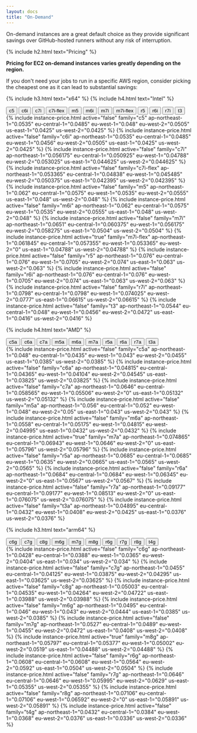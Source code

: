 ```yaml
---
layout: docs
title: "On-Demand"
---
```


On-demand instances are a great default choice as they provide significant savings over GitHub-hosted runners
without any risk of interruption.

{% include h2.html text="Pricing" %}

**Pricing for EC2 on-demand instances varies greatly depending on the region.**

If you don't need your jobs to run in a specific AWS region, consider picking the cheapest one as it can lead to substantial savings:

{% include h3.html text="x64" %}
{% include h4.html text="Intel" %}

<nav>
    <div class="nav nav-tabs" role="tablist">
        <button class="nav-link" id="nav-price-c5-tab" data-bs-toggle="tab" data-bs-target="#nav-price-c5" type="button" role="tab" aria-controls="nav-price-c5" aria-selected="false">c5</button>
        <button class="nav-link" id="nav-price-c6i-tab" data-bs-toggle="tab" data-bs-target="#nav-price-c6i" type="button" role="tab" aria-controls="nav-price-c6i" aria-selected="false">c6i</button>
        <button class="nav-link" id="nav-price-c7i-tab" data-bs-toggle="tab" data-bs-target="#nav-price-c7i" type="button" role="tab" aria-controls="nav-price-c7i" aria-selected="false">c7i</button>
        <button class="nav-link" id="nav-price-c7i-flex-tab" data-bs-toggle="tab" data-bs-target="#nav-price-c7i-flex" type="button" role="tab" aria-controls="nav-price-c7i-flex" aria-selected="false">c7i-flex</button>
        <button class="nav-link" id="nav-price-m5-tab" data-bs-toggle="tab" data-bs-target="#nav-price-m5" type="button" role="tab" aria-controls="nav-price-m5" aria-selected="false">m5</button>
        <button class="nav-link" id="nav-price-m6i-tab" data-bs-toggle="tab" data-bs-target="#nav-price-m6i" type="button" role="tab" aria-controls="nav-price-m6i" aria-selected="false">m6i</button>
        <button class="nav-link" id="nav-price-m7i-tab" data-bs-toggle="tab" data-bs-target="#nav-price-m7i" type="button" role="tab" aria-controls="nav-price-m7i" aria-selected="false">m7i</button>
        <button class="nav-link active" id="nav-price-m7i-flex-tab" data-bs-toggle="tab" data-bs-target="#nav-price-m7i-flex" type="button" role="tab" aria-controls="nav-price-m7i-flex" aria-selected="true">m7i-flex</button>
        <button class="nav-link" id="nav-price-r5-tab" data-bs-toggle="tab" data-bs-target="#nav-price-r5" type="button" role="tab" aria-controls="nav-price-r5" aria-selected="false">r5</button>
        <button class="nav-link" id="nav-price-r6i-tab" data-bs-toggle="tab" data-bs-target="#nav-price-r6i" type="button" role="tab" aria-controls="nav-price-r6i" aria-selected="false">r6i</button>
        <button class="nav-link" id="nav-price-r7i-tab" data-bs-toggle="tab" data-bs-target="#nav-price-r7i" type="button" role="tab" aria-controls="nav-price-r7i" aria-selected="false">r7i</button>
        <button class="nav-link" id="nav-price-t3-tab" data-bs-toggle="tab" data-bs-target="#nav-price-t3" type="button" role="tab" aria-controls="nav-price-t3" aria-selected="false">t3</button>
    </div>
</nav>
<div class="tab-content">
    {% include instance-price.html active="false" family="c5" ap-northeast-1="0.0535" eu-central-1="0.0485" eu-west-1="0.048" eu-west-2="0.0505" us-east-1="0.0425" us-west-2="0.0425" %}
    {% include instance-price.html active="false" family="c6i" ap-northeast-1="0.0535" eu-central-1="0.0485" eu-west-1="0.0456" eu-west-2="0.0505" us-east-1="0.0425" us-west-2="0.0425" %}
    {% include instance-price.html active="false" family="c7i" ap-northeast-1="0.056175" eu-central-1="0.050925" eu-west-1="0.04788" eu-west-2="0.053025" us-east-1="0.044625" us-west-2="0.044625" %}
    {% include instance-price.html active="false" family="c7i-flex" ap-northeast-1="0.053365" eu-central-1="0.04838" eu-west-1="0.045485" eu-west-2="0.050375" us-east-1="0.042395" us-west-2="0.042395" %}
    {% include instance-price.html active="false" family="m5" ap-northeast-1="0.062" eu-central-1="0.0575" eu-west-1="0.0535" eu-west-2="0.0555" us-east-1="0.048" us-west-2="0.048" %}
    {% include instance-price.html active="false" family="m6i" ap-northeast-1="0.062" eu-central-1="0.0575" eu-west-1="0.0535" eu-west-2="0.0555" us-east-1="0.048" us-west-2="0.048" %}
    {% include instance-price.html active="false" family="m7i" ap-northeast-1="0.0651" eu-central-1="0.060375" eu-west-1="0.056175" eu-west-2="0.058275" us-east-1="0.0504" us-west-2="0.0504" %}
    {% include instance-price.html active="true" family="m7i-flex" ap-northeast-1="0.061845" eu-central-1="0.057355" eu-west-1="0.053365" eu-west-2="0" us-east-1="0.04788" us-west-2="0.04788" %}
    {% include instance-price.html active="false" family="r5" ap-northeast-1="0.076" eu-central-1="0.076" eu-west-1="0.0705" eu-west-2="0.074" us-east-1="0.063" us-west-2="0.063" %}
    {% include instance-price.html active="false" family="r6i" ap-northeast-1="0.076" eu-central-1="0.076" eu-west-1="0.0705" eu-west-2="0.074" us-east-1="0.063" us-west-2="0.063" %}
    {% include instance-price.html active="false" family="r7i" ap-northeast-1="0.0798" eu-central-1="0.0798" eu-west-1="0.074025" eu-west-2="0.0777" us-east-1="0.06615" us-west-2="0.06615" %}
    {% include instance-price.html active="false" family="t3" ap-northeast-1="0.0544" eu-central-1="0.048" eu-west-1="0.0456" eu-west-2="0.0472" us-east-1="0.0416" us-west-2="0.0416" %}
</div>

{% include h4.html text="AMD" %}
<nav>
    <div class="nav nav-tabs" role="tablist">
        <button class="nav-link" id="nav-price-c5a-tab" data-bs-toggle="tab" data-bs-target="#nav-price-c5a" type="button" role="tab" aria-controls="nav-price-c5a" aria-selected="false">c5a</button>
        <button class="nav-link" id="nav-price-c6a-tab" data-bs-toggle="tab" data-bs-target="#nav-price-c6a" type="button" role="tab" aria-controls="nav-price-c6a" aria-selected="false">c6a</button>
        <button class="nav-link" id="nav-price-c7a-tab" data-bs-toggle="tab" data-bs-target="#nav-price-c7a" type="button" role="tab" aria-controls="nav-price-c7a" aria-selected="false">c7a</button>
        <button class="nav-link" id="nav-price-m5a-tab" data-bs-toggle="tab" data-bs-target="#nav-price-m5a" type="button" role="tab" aria-controls="nav-price-m5a" aria-selected="false">m5a</button>
        <button class="nav-link" id="nav-price-m6a-tab" data-bs-toggle="tab" data-bs-target="#nav-price-m6a" type="button" role="tab" aria-controls="nav-price-m6a" aria-selected="false">m6a</button>
        <button class="nav-link active" id="nav-price-m7a-tab" data-bs-toggle="tab" data-bs-target="#nav-price-m7a" type="button" role="tab" aria-controls="nav-price-m7a" aria-selected="true">m7a</button>
        <button class="nav-link" id="nav-price-r5a-tab" data-bs-toggle="tab" data-bs-target="#nav-price-r5a" type="button" role="tab" aria-controls="nav-price-r5a" aria-selected="false">r5a</button>
        <button class="nav-link" id="nav-price-r6a-tab" data-bs-toggle="tab" data-bs-target="#nav-price-r6a" type="button" role="tab" aria-controls="nav-price-r6a" aria-selected="false">r6a</button>
        <button class="nav-link" id="nav-price-r7a-tab" data-bs-toggle="tab" data-bs-target="#nav-price-r7a" type="button" role="tab" aria-controls="nav-price-r7a" aria-selected="false">r7a</button>
        <button class="nav-link" id="nav-price-t3a-tab" data-bs-toggle="tab" data-bs-target="#nav-price-t3a" type="button" role="tab" aria-controls="nav-price-t3a" aria-selected="false">t3a</button>
    </div>
</nav>
<div class="tab-content">
    {% include instance-price.html active="false" family="c5a" ap-northeast-1="0.048" eu-central-1="0.0435" eu-west-1="0.043" eu-west-2="0.0455" us-east-1="0.0385" us-west-2="0.0385" %}
    {% include instance-price.html active="false" family="c6a" ap-northeast-1="0.04815" eu-central-1="0.04365" eu-west-1="0.04104" eu-west-2="0.04545" us-east-1="0.03825" us-west-2="0.03825" %}
    {% include instance-price.html active="false" family="c7a" ap-northeast-1="0.0646" eu-central-1="0.058565" eu-west-1="0.05506" eu-west-2="0" us-east-1="0.05132" us-west-2="0.05132" %}
    {% include instance-price.html active="false" family="m5a" ap-northeast-1="0.056" eu-central-1="0.052" eu-west-1="0.048" eu-west-2="0.05" us-east-1="0.043" us-west-2="0.043" %}
    {% include instance-price.html active="false" family="m6a" ap-northeast-1="0.0558" eu-central-1="0.05175" eu-west-1="0.04815" eu-west-2="0.04995" us-east-1="0.0432" us-west-2="0.0432" %}
    {% include instance-price.html active="true" family="m7a" ap-northeast-1="0.074865" eu-central-1="0.06943" eu-west-1="0.0646" eu-west-2="0" us-east-1="0.05796" us-west-2="0.05796" %}
    {% include instance-price.html active="false" family="r5a" ap-northeast-1="0.0685" eu-central-1="0.0685" eu-west-1="0.0635" eu-west-2="0.0665" us-east-1="0.0565" us-west-2="0.0565" %}
    {% include instance-price.html active="false" family="r6a" ap-northeast-1="0.0684" eu-central-1="0.0684" eu-west-1="0.06345" eu-west-2="0" us-east-1="0.0567" us-west-2="0.0567" %}
    {% include instance-price.html active="false" family="r7a" ap-northeast-1="0.09177" eu-central-1="0.09177" eu-west-1="0.08513" eu-west-2="0" us-east-1="0.076075" us-west-2="0.076075" %}
    {% include instance-price.html active="false" family="t3a" ap-northeast-1="0.04895" eu-central-1="0.0432" eu-west-1="0.0408" eu-west-2="0.0425" us-east-1="0.0376" us-west-2="0.0376" %}
</div>

{% include h3.html text="arm64" %}
<nav>
    <div class="nav nav-tabs" role="tablist">
        <button class="nav-link" id="nav-price-c6g-tab" data-bs-toggle="tab" data-bs-target="#nav-price-c6g" type="button" role="tab" aria-controls="nav-price-c6g" aria-selected="false">c6g</button>
        <button class="nav-link" id="nav-price-c7g-tab" data-bs-toggle="tab" data-bs-target="#nav-price-c7g" type="button" role="tab" aria-controls="nav-price-c7g" aria-selected="false">c7g</button>
        <button class="nav-link" id="nav-price-c8g-tab" data-bs-toggle="tab" data-bs-target="#nav-price-c8g" type="button" role="tab" aria-controls="nav-price-c8g" aria-selected="false">c8g</button>
        <button class="nav-link" id="nav-price-m6g-tab" data-bs-toggle="tab" data-bs-target="#nav-price-m6g" type="button" role="tab" aria-controls="nav-price-m6g" aria-selected="false">m6g</button>
        <button class="nav-link" id="nav-price-m7g-tab" data-bs-toggle="tab" data-bs-target="#nav-price-m7g" type="button" role="tab" aria-controls="nav-price-m7g" aria-selected="false">m7g</button>
        <button class="nav-link active" id="nav-price-m8g-tab" data-bs-toggle="tab" data-bs-target="#nav-price-m8g" type="button" role="tab" aria-controls="nav-price-m8g" aria-selected="true">m8g</button>
        <button class="nav-link" id="nav-price-r6g-tab" data-bs-toggle="tab" data-bs-target="#nav-price-r6g" type="button" role="tab" aria-controls="nav-price-r6g" aria-selected="false">r6g</button>
        <button class="nav-link" id="nav-price-r7g-tab" data-bs-toggle="tab" data-bs-target="#nav-price-r7g" type="button" role="tab" aria-controls="nav-price-r7g" aria-selected="false">r7g</button>
        <button class="nav-link" id="nav-price-r8g-tab" data-bs-toggle="tab" data-bs-target="#nav-price-r8g" type="button" role="tab" aria-controls="nav-price-r8g" aria-selected="false">r8g</button>
        <button class="nav-link" id="nav-price-t4g-tab" data-bs-toggle="tab" data-bs-target="#nav-price-t4g" type="button" role="tab" aria-controls="nav-price-t4g" aria-selected="false">t4g</button>
    </div>
</nav>
<div class="tab-content">
    {% include instance-price.html active="false" family="c6g" ap-northeast-1="0.0428" eu-central-1="0.0388" eu-west-1="0.0365" eu-west-2="0.0404" us-east-1="0.034" us-west-2="0.034" %}
    {% include instance-price.html active="false" family="c7g" ap-northeast-1="0.0455" eu-central-1="0.04125" eu-west-1="0.03875" eu-west-2="0.04295" us-east-1="0.03625" us-west-2="0.03625" %}
    {% include instance-price.html active="false" family="c8g" ap-northeast-1="0.05003" eu-central-1="0.04535" eu-west-1="0.04264" eu-west-2="0.04722" us-east-1="0.03988" us-west-2="0.03988" %}
    {% include instance-price.html active="false" family="m6g" ap-northeast-1="0.0495" eu-central-1="0.046" eu-west-1="0.043" eu-west-2="0.0444" us-east-1="0.0385" us-west-2="0.0385" %}
    {% include instance-price.html active="false" family="m7g" ap-northeast-1="0.0527" eu-central-1="0.0489" eu-west-1="0.0455" eu-west-2="0.0472" us-east-1="0.0408" us-west-2="0.0408" %}
    {% include instance-price.html active="true" family="m8g" ap-northeast-1="0.05797" eu-central-1="0.05377" eu-west-1="0.05002" eu-west-2="0.0519" us-east-1="0.04488" us-west-2="0.04488" %}
    {% include instance-price.html active="false" family="r6g" ap-northeast-1="0.0608" eu-central-1="0.0608" eu-west-1="0.0564" eu-west-2="0.0592" us-east-1="0.0504" us-west-2="0.0504" %}
    {% include instance-price.html active="false" family="r7g" ap-northeast-1="0.0646" eu-central-1="0.0646" eu-west-1="0.05995" eu-west-2="0.0629" us-east-1="0.05355" us-west-2="0.05355" %}
    {% include instance-price.html active="false" family="r8g" ap-northeast-1="0.07106" eu-central-1="0.07106" eu-west-1="0.06592" eu-west-2="0" us-east-1="0.05891" us-west-2="0.05891" %}
    {% include instance-price.html active="false" family="t4g" ap-northeast-1="0.0432" eu-central-1="0.0384" eu-west-1="0.0368" eu-west-2="0.0376" us-east-1="0.0336" us-west-2="0.0336" %}
</div>
